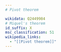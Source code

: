 ```yaml
---
# Pivot theorem

wikidata: Q2449984
# Miquel's theorem
id_suffix: X
msc_classification: 51
wikipedia_links:
  - "[[Pivot theorem]]"
---
```

